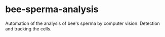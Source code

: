 # bee-sperma-analysis
Automation of the analysis of bee's sperma by computer vision. Detection and tracking the cells.
